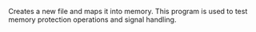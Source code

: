Creates a new file and maps it into memory. This program is 
used to test memory protection operations and signal handling.
